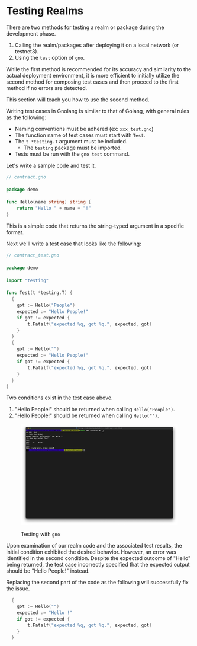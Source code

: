 # Testing Realms

There are two methods for testing a realm or package during the development phase.

1. Calling the realm/packages after deploying it on a local network (or testnet3).
2. Using the `test` option of `gno`.

While the first method is recommended for its accuracy and similarity to the actual deployment environment, it is more efficient to initially utilize the second method for composing test cases and then proceed to the first method if no errors are detected.



This section will teach you how to use the second method.

Writing test cases in Gnolang is similar to that of Golang, with general rules as the following:

* Naming conventions must be adhered (ex: `xxx_test.gno`)
* The function name of test cases must start with `Test`.
* The `t *testing.T` argument must be included.
  * The `testing` package must be imported.
* Tests must be run with the `gno test` command.



Let's write a sample code and test it.

```go
// contract.gno

package demo

func Hello(name string) string {
	return "Hello " + name + "!"
}
```

This is a simple code that returns the string-typed argument in a specific format.

Next we'll write a test case that looks like the following:

```go
// contract_test.gno

package demo

import "testing"

func Test(t *testing.T) {
  {
  	got := Hello("People")
  	expected := "Hello People!"
  	if got != expected {
  		t.Fatalf("expected %q, got %q.", expected, got)
  	}
  }
  {
  	got := Hello("")
  	expected := "Hello People!"
  	if got != expected {
  		t.Fatalf("expected %q, got %q.", expected, got)
  	}
  }
}
```

Two conditions exist in the test case above.

1. "Hello People!" should be returned when calling `Hello("People")`.
2. "Hello People!" should be returned when calling `Hello("")`.

<figure><img src="../../.gitbook/assets/img04.png" alt=""><figcaption><p>Testing with <code>gno</code></p></figcaption></figure>



Upon examination of our realm code and the associated test results, the initial condition exhibited the desired behavior. However, an error was identified in the second condition. Despite the expected outcome of "Hello" being returned, the test case incorrectly specified that the expected output should be "Hello People!" instead.

Replacing the second part of the code as the following will successfully fix the issue.

```go
  {
  	got := Hello("")
  	expected := "Hello !"
  	if got != expected {
  		t.Fatalf("expected %q, got %q.", expected, got)
  	}
  }
```
